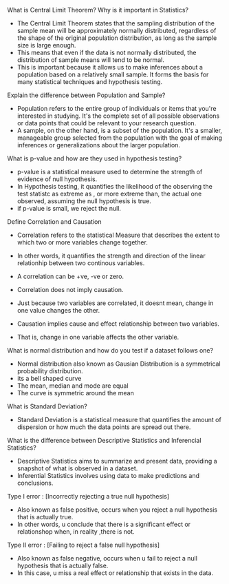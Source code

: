 What is Central Limit Theorem? Why is it important in Statistics?
* The Central Limit Theorem states that the sampling distribution of the sample mean will be approximately normally distributed, regardless of the shape of the original population distribution, as long as the sample size is large enough.
* This means that even if the data is not normally distributed, the distribution of sample means will tend to be normal.
* This is important because it allows us to make inferences about a population based on a relatively small sample. It forms the basis for many statistical techniques and hypothesis testing.

Explain the difference between Population and Sample?
* Population refers to the entire group of individuals or items that you're interested in studying. It's the complete set of all possible observations or data points that could be relevant to your research question.
* A sample, on the other hand, is a subset of the population. It's a smaller, manageable group selected from the population with the goal of making inferences or generalizations about the larger population.

What is p-value and how are they used in hypothesis testing?
* p-value is a statistical measure used to determine the strength of evidence of null hypothesis.
* In Hypothesis testing, it quantifies the likelihood of the observing the test statistc as extreme as , or more extreme than, the actual one observed, assuming the null hypothesis is true.
* if p-value is small, we reject the null.

Define Correlation and Causation
* Correlation refers to the statistical Measure that describes the extent to which two or more variables change together.
* In other words, it quantifies the strength and direction of the linear relationhip between two continous variables.
* A correlation can be +ve, -ve or zero.
* Correlation does not imply causation.
* Just because two variables are correlated, it doesnt mean, change in one value changes the other.

* Causation implies cause and effect relationship between two variables.
* That is, change in one variable affects the other variable.

What is normal distribution and how do you test if a dataset follows one?
* Normal distribution also known as Gausian Distribution is a symmetrical probability distribution.
* its a bell shaped curve
* The mean, median and mode are equal
* The curve is symmetric around the mean

What is Standard Deviation?
* Standard Deviation is a statistical measure that quantifies the amount of dispersion or how much the data points are spread out there.

What is the difference between Descriptive Statistics and Inferencial Statistics?
* Descriptive Statistics aims to summarize and present data, providing a snapshot of what is observed in a dataset.
* Inferential Statistics involves using data to make predictions and conclusions.

Type I error : [Incorrectly rejecting a true null hypothesis]
* Also known as false positive, occurs when you reject a null hypothesis that is actually true.
* In other words, u conclude that there is a significant effect or relationshop when, in reality ,there is not.

Type II error : [Failing to reject a false null hypothesis]
* Also known as false negative, occurs when u fail to reject a null hypothesis that is actually false.
* In this case, u miss a real effect or relationship that exists in the data.
  
